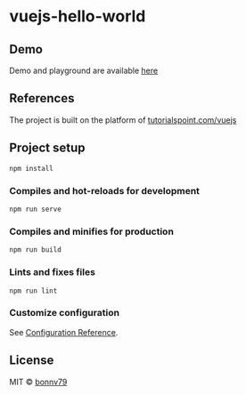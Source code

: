 # vuejs-hello-world

## Demo
Demo and playground are available [here](https://bonnv79.github.io/vuejs-hello-world/)

## References
The project is built on the platform of [tutorialspoint.com/vuejs](https://www.tutorialspoint.com/vuejs)

## Project setup
```
npm install
```

### Compiles and hot-reloads for development
```
npm run serve
```

### Compiles and minifies for production
```
npm run build
```

### Lints and fixes files
```
npm run lint
```

### Customize configuration
See [Configuration Reference](https://cli.vuejs.org/config/).

## License

MIT © [bonnv79](https://github.com/bonnv79)